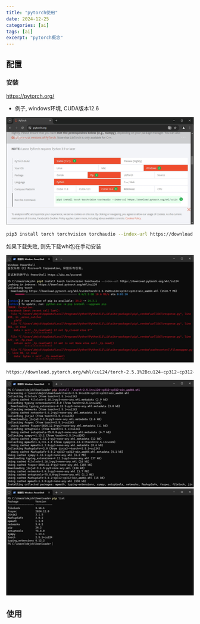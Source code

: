 ```yaml
---
title: "pytorch使用"
date: 2024-12-25
categories: [ai]
tags: [ai]
excerpt: "pytorch概念"
---
```


## 配置

### 安装

https://pytorch.org/

- 例子, windows环境, CUDA版本12.6

![](/assets/image/20250118_204305.jpg)

```sh
pip3 install torch torchvision torchaudio --index-url https://download.pytorch.org/whl/cu124
```

如果下载失败, 则先下载whi包在手动安装

![](/assets/image/20250118_204646.jpg)

```sh
https://download.pytorch.org/whl/cu124/torch-2.5.1%2Bcu124-cp312-cp312-win_amd64.whl 
```

![](/assets/image/20250118_205122.jpg)
![](/assets/image/20250118_205209.jpg)

## 使用

